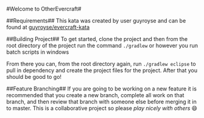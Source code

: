 #Welcome to OtherEvercraft#

##Requirements##
This kata was created by user guyroyse and can be found at [guyroyse/evercraft-kata](https://github.com/guyroyse/evercraft-kata)

##Building Project##
To get started, clone the project and then from the root directory of the project run the command
`./gradlew` or however you run batch scripts in windows

From there you can, from the root directory again, run `./gradlew eclipse` to pull in dependency and create the project files for the project. After that you should be good to go!

##Feature Branching##
If you are going to be working on a new feature it is recommended that you create a new branch, complete all work on that branch, and then review that branch with someone else before merging it in to master. This is a collaborative project so please _play nicely with others_ :smile: 
